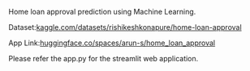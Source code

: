 Home loan approval prediction using Machine Learning.

Dataset:[kaggle.com/datasets/rishikeshkonapure/home-loan-approval](https://www.kaggle.com/datasets/rishikeshkonapure/home-loan-approval)

App Link:[huggingface.co/spaces/arun-s/home_loan_approval](https://huggingface.co/spaces/arun-s/home_loan_approval)

Please refer the app.py for the streamlit web application.
